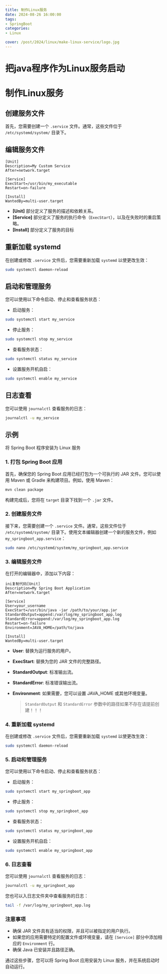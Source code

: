 ```yaml
---
title: 制作Linux服务
date: 2024-08-26 16:00:00
tags:
- SpringBoot
categories:
- Linux

cover: /post/2024/linux/make-linux-service/logo.jpg
---
```




# 把java程序作为Linux服务启动

# 制作Linux服务

## 创建服务文件

首先，您需要创建一个 `.service` 文件。通常，这些文件位于 `/etc/systemd/system/` 目录下。

## 编辑服务文件

```shell
[Unit]
Description=My Custom Service
After=network.target

[Service]
ExecStart=/usr/bin/my_executable
Restart=on-failure

[Install]
WantedBy=multi-user.target
```

- **[Unit]** 部分定义了服务的描述和依赖关系。
- **[Service]** 部分定义了服务的执行命令（`ExecStart`），以及在失败时的重启策略。
- **[Install]** 部分定义了服务的目标

## 重新加载 systemd

在创建或修改 `.service` 文件后，您需要重新加载 `systemd` 以使更改生效：

```bash
sudo systemctl daemon-reload
```

## 启动和管理服务

您可以使用以下命令启动、停止和查看服务状态：

- 启动服务：

```bash
sudo systemctl start my_service
```

- 停止服务：

```bash
sudo systemctl stop my_service
```

- 查看服务状态：

```bash
sudo systemctl status my_service
```

- 设置服务开机自启：

```bash
sudo systemctl enable my_service
```

## 日志查看

您可以使用 `journalctl` 查看服务的日志：

```bash
journalctl -u my_service
```

## 示例

将 Spring Boot 程序安装为 Linux 服务

### 1. 打包 Spring Boot 应用

首先，确保您的 Spring Boot 应用已经打包为一个可执行的 JAR 文件。您可以使用 Maven 或 Gradle 来构建项目。例如，使用 Maven：

```bash
mvn clean package
```

构建完成后，您将在 `target` 目录下找到一个 `.jar` 文件。

### 2. 创建服务文件

接下来，您需要创建一个 `.service` 文件。通常，这些文件位于 `/etc/systemd/system/` 目录下。使用文本编辑器创建一个新的服务文件，例如 `my_springboot_app.service`：

```bash
sudo nano /etc/systemd/system/my_springboot_app.service
```

### 3. 编辑服务文件

在打开的编辑器中，添加以下内容：

```
ini复制代码[Unit]
Description=My Spring Boot Application
After=network.target

[Service]
User=your_username
ExecStart=/usr/bin/java -jar /path/to/your/app.jar
StandardOutput=append:/var/log/my_springboot_app.log
StandardError=append:/var/log/my_springboot_app.log
Restart=on-failure
Environment=JAVA_HOME=/path/to/java

[Install]
WantedBy=multi-user.target
```

- **User**: 替换为运行服务的用户。

- **ExecStart**: 替换为您的 JAR 文件的完整路径。

- **StandardOutput**: 标准输出流。

- **StandardError**: 标准错误输出流。

- **Environment**: 如果需要，您可以设置 JAVA_HOME 或其他环境变量。

  >`StandardOutput` 和 `StandardError` 参数中的路径如果不存在请提前创建！！！

### 4. 重新加载 systemd

在创建或修改 `.service` 文件后，您需要重新加载 `systemd` 以使更改生效：

```bash
sudo systemctl daemon-reload
```

### 5. 启动和管理服务

您可以使用以下命令启动、停止和查看服务状态：

- 启动服务：

```bash
sudo systemctl start my_springboot_app
```

- 停止服务：

```bash
sudo systemctl stop my_springboot_app
```

- 查看服务状态：

```bash
sudo systemctl status my_springboot_app
```

- 设置服务开机自启：

```bash
sudo systemctl enable my_springboot_app
```

### 6. 日志查看

您可以使用 `journalctl` 查看服务的日志：

```bash
journalctl -u my_springboot_app
```

您也可以入日志文件夹中查看服务的日志：

```bash
tail -f /var/log/my_springboot_app.log
```



### 注意事项

- 确保 JAR 文件具有适当的权限，并且可以被指定的用户执行。
- 如果您的应用需要特定的配置文件或环境变量，请在 `[Service]` 部分中添加相应的 `Environment` 行。
- 确保 Java 已安装并且路径正确。

通过这些步骤，您可以将 Spring Boot 应用安装为 Linux 服务，并在系统启动时自动运行。